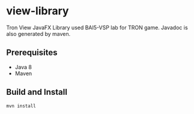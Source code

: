 # view-library
Tron View JavaFX Library used BAI5-VSP lab for TRON game.
Javadoc is also generated by maven.

## Prerequisites
- Java 8
- Maven

## Build and Install

```bash
mvn install
```

